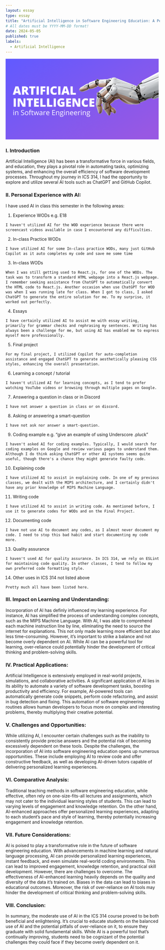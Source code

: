 ```yaml
---
layout: essay
type: essay
title: "Artificial Intelligence in Software Engineering Education: A Personal Journey and Reflection"
# All dates must be YYYY-MM-DD format!
date: 2024-05-05
published: true
labels:
  - Artificial Intelligence
---
```

<img width="500px" class="rounded float-start pe-4" src="../img/essays/ai.png">

### I. Introduction
Artificial Intelligence (AI) has been a transformative force in various fields, and education, they plays a pivotal role in automating tasks, optimizing systems, and enhancing the overall efficiency of software development processes. Throughout my journey in ICS 314, I  had the opportunity to explore and utilize several AI tools such as ChatGPT and GitHub Copilot. 

### II. Personal Experience with AI:
I have used AI in class this semester in the following areas:

  1. Experience WODs e.g. E18
    
    I haven't utilized AI for the WOD experience because there were screencast videos available in case I encountered any difficulties.

  2. In-class Practice WODs

    I have utilized AI for some In-class practice WODs, many just GitHub Copilot as it auto completes my code and save me some time

  3. In-class WODs

    When I was still getting used to React.js, for one of the WODs. The task was to transform a standard HTML webpage into a React.js webpage. I remember seeking assistance from ChatGPT to automatically convert the HTML code to React.js. Another occasion when use ChatGPT for WOD was when I was running late for class. When I got to class, I asked ChatGPT to generate the entire solution for me. To my surprise, it worked out perfectly.

  4. Essays

    I have certainly utilized AI to assist me with essay writing, primarily for grammar checks and rephrasing my sentences. Writing has always been a challenge for me, but using AI has enabled me to express myself more professionally.

  5. Final project

    For my final project, I utilized Copilot for auto-completion assistance and engaged ChatGPT to generate aesthetically pleasing CSS styles, enhancing the overall presentation.

  6. Learning a concept / tutorial

    I haven't utilized AI for learning concepts, as I tend to prefer watching YouTube videos or browsing through multiple pages on Google.

  7. Answering a question in class or in Discord

    I have not answer a question in class or on discord.

  8. Asking or answering a smart-question
  
    I have not ask nor answer a smart-question.

  9. Coding example e.g. “give an example of using Underscore .pluck”
  
    I haven't asked AI for coding examples. Typically, I would search for coding examples on Google and review various pages to understand them. Although I do think asking ChatGPT or other AI systems seems quite useful, though there's a chance they might generate faulty code.

  10. Explaining code
  
    I have utilized AI to assist in explaining code. In one of my previous classes, we dealt with the MIPS architecture, and I certainly didn't have any prior knowledge of MIPS Machine Language.

  11. Writing code

    I have utilized AI to assist in writing code. As mentioned before, I use it to generate codes for WODs and on the Final Project.

  12. Documenting code

    I have not use AI to document any codes, as I almost never document my code. I need to stop this bad habit and start documenting my code more.

  13. Quality assurance

    I haven't used AI for quality assurance. In ICS 314, we rely on ESLint for maintaining code quality. In other classes, I tend to follow my own preferred code formatting style.

  14. Other uses in ICS 314 not listed above

    Pretty much all have been listed here.

### III. Impact on Learning and Understanding:
Incorporation of AI has definly influenced my learning experience. For instance, AI has simplified the process of understanding complex concepts, such as the MIPS Machine Language. With AI, I was able to comprehend each machine instruction line by line, eliminating the need to source the internet for explanations. This not only made learning more efficient but also less time-consuming. However, it’s important to strike a balance and not become overly dependent on AI. While AI can be a powerful tool for learning, over-reliance could potentially hinder the development of critical thinking and problem-solving skills. 

### IV. Practical Applications:
Artificial Intelligence is extensively employed in real-world projects, simulations, and collaborative activities. A significant application of AI lies in its ability to automate a variety of software development tasks, boosting productivity and efficiency. For example, AI-powered tools can automatically generate code snippets, perform code refactoring, and assist in bug detection and fixing. This automation of software engineering routines allows human developers to focus more on complex and interesting problems, thereby multiplying their creative potential.

### V. Challenges and Opportunities:
While utilizing AI, I encounter certain challenges such as the inability to consistently provide precise answers and the potential risk of becoming excessively dependent on these tools. Despite the challenges, the incorporation of AI into software engineering education opens up numerous opportunities. These include employing AI to review code and offer constructive feedback, as well as developing AI-driven tutors capable of delivering personalized learning experiences.

### VI. Comparative Analysis:
Traditional teaching methods in software engineering education, while effective, often rely on one-size-fits-all lectures and assignments, which may not cater to the individual learning styles of students. This can lead to varying levels of engagement and knowledge retention. On the other hand, AI-enhanced approaches offer personalized learning experiences, adapting to each student’s pace and style of learning, thereby potentially increasing engagement and knowledge retention.

### VII. Future Considerations:
AI is poised to play a transformative role in the future of software engineering education. With advancements in machine learning and natural language processing, AI can provide personalized learning experiences, instant feedback, and even simulate real-world coding environments. This can lead to improved engagement, knowledge retention, and practical skill development. However, there are challenges to overcome. The effectiveness of AI-enhanced learning heavily depends on the quality and diversity of the data it’s trained on. Biases in the data can lead to biases in educational outcomes. Moreover, the risk of over-reliance on AI tools may hinder the development of critical thinking and problem-solving skills.

### VIII. Conclusion:
In summary, the moderate use of AI in the ICS 314 course proved to be both beneficial and enlightening. It’s crucial to educate students on the balanced use of AI and the potential pitfalls of over-reliance on it, to ensure they graduate with solid fundamental skills. While AI is a powerful tool that’s continually improving, students need to be cognizant of the potential challenges they could face if they become overly dependent on it.